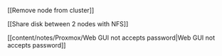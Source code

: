 [[Remove node from cluster]]

[[Share disk between 2 nodes with NFS]]

[[content/notes/Proxmox/Web GUI not accepts password|Web GUI not accepts password]]

